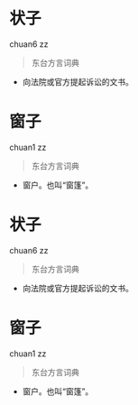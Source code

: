 # 状子
chuan6 zz
> 东台方言词典
- 向法院或官方提起诉讼的文书。

# 窗子
chuan1 zz
> 东台方言词典
- 窗户。也叫“窗篷”。

# 状子
chuan6 zz
> 东台方言词典
- 向法院或官方提起诉讼的文书。

# 窗子
chuan1 zz
> 东台方言词典
- 窗户。也叫“窗篷”。
